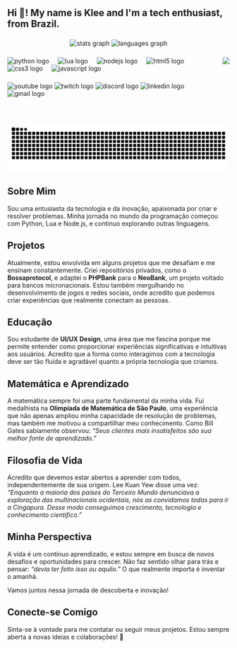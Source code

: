 <h2 align="left">Hi 👋! My name is Klee and I'm a tech enthusiast, from Brazil.</h2>

###

<div align="center">
  <img src="https://github-readme-stats.vercel.app/api?username=kleeedolinux&hide_title=false&hide_rank=false&show_icons=true&include_all_commits=true&count_private=true&disable_animations=false&theme=dracula&locale=en&hide_border=false" height="150" alt="stats graph" />
  <img src="https://github-readme-stats.vercel.app/api/top-langs?username=kleeedolinux&locale=en&hide_title=false&layout=compact&card_width=320&langs_count=5&theme=dracula&hide_border=false" height="150" alt="languages graph" />
</div>

###

<img align="right" height="150" src="https://media1.tenor.com/m/MM3La2Dx0c4AAAAC/onimai-cute-anime-girl-smile-smiling.gif" />

###

<div align="left">
  <img src="https://cdn.jsdelivr.net/gh/devicons/devicon/icons/python/python-original.svg" height="30" alt="python logo" />
  <img width="12" />
  <img src="https://cdn.jsdelivr.net/gh/devicons/devicon/icons/lua/lua-original.svg" height="30" alt="lua logo" />
  <img width="12" />
  <img src="https://cdn.jsdelivr.net/gh/devicons/devicon/icons/nodejs/nodejs-original.svg" height="30" alt="nodejs logo" />
  <img width="12" />
  <img src="https://cdn.jsdelivr.net/gh/devicons/devicon/icons/html5/html5-original.svg" height="30" alt="html5 logo" />
  <img width="12" />
  <img src="https://cdn.jsdelivr.net/gh/devicons/devicon/icons/css3/css3-original.svg" height="30" alt="css3 logo" />
  <img width="12" />
  <img src="https://cdn.jsdelivr.net/gh/devicons/devicon/icons/javascript/javascript-original.svg" height="30" alt="javascript logo" />
</div>

###

<div align="left">
  <img src="https://img.shields.io/static/v1?message=YouTube&logo=youtube&label=&color=FF0000&logoColor=white&labelColor=&style=for-the-badge" height="35" alt="youtube logo" />
  <img src="https://img.shields.io/static/v1?message=Twitch&logo=twitch&label=&color=9146FF&logoColor=white&labelColor=&style=for-the-badge" height="35" alt="twitch logo" />
  <img src="https://img.shields.io/static/v1?message=Discord&logo=discord&label=&color=7289DA&logoColor=white&labelColor=&style=for-the-badge" height="35" alt="discord logo" />
  <img src="https://img.shields.io/static/v1?message=LinkedIn&logo=linkedin&label=&color=0077B5&logoColor=white&labelColor=&style=for-the-badge" height="35" alt="linkedin logo" />
  <img src="https://img.shields.io/static/v1?message=Gmail&logo=gmail&label=&color=D14836&logoColor=white&labelColor=&style=for-the-badge" height="35" alt="gmail logo" />
</div>

###

<br clear="both">

<img src="https://raw.githubusercontent.com/kleeedolinux/kleeedolinux/output/snake.svg" alt="Snake animation" />

###

## Sobre Mim

Sou uma entusiasta da tecnologia e da inovação, apaixonada por criar e resolver problemas. Minha jornada no mundo da programação começou com Python, Lua e Node.js, e continuo explorando outras linguagens. 

## Projetos

Atualmente, estou envolvida em alguns projetos que me desafiam e me ensinam constantemente. Criei repositórios privados, como o **Bossaprotocol**, e adaptei o **PHPBank** para o **NeoBank**, um projeto voltado para bancos micronacionais. Estou também mergulhando no desenvolvimento de jogos e redes sociais, onde acredito que podemos criar experiências que realmente conectam as pessoas.

## Educação

Sou estudante de **UI/UX Design**, uma área que me fascina porque me permite entender como proporcionar experiências significativas e intuitivas aos usuários. Acredito que a forma como interagimos com a tecnologia deve ser tão fluida e agradável quanto a própria tecnologia que criamos.

## Matemática e Aprendizado

A matemática sempre foi uma parte fundamental da minha vida. Fui medalhista na **Olimpíada de Matemática de São Paulo**, uma experiência que não apenas ampliou minha capacidade de resolução de problemas, mas também me motivou a compartilhar meu conhecimento. Como Bill Gates sabiamente observou: _“Seus clientes mais insatisfeitos são sua melhor fonte de aprendizado.”_

## Filosofia de Vida

Acredito que devemos estar abertos a aprender com todos, independentemente de sua origem. Lee Kuan Yew disse uma vez: _“Enquanto a maioria dos países do Terceiro Mundo denunciava a exploração das multinacionais ocidentais, nós as convidamos todas para ir a Cingapura. Desse modo conseguimos crescimento, tecnologia e conhecimento científico.”_

## Minha Perspectiva

A vida é um contínuo aprendizado, e estou sempre em busca de novos desafios e oportunidades para crescer. Não faz sentido olhar para trás e pensar: _“devia ter feito isso ou aquilo.”_ O que realmente importa é inventar o amanhã.

Vamos juntos nessa jornada de descoberta e inovação!

## Conecte-se Comigo

Sinta-se à vontade para me contatar ou seguir meus projetos. Estou sempre aberta a novas ideias e colaborações! 🌟
